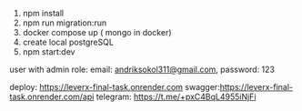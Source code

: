 1. npm install
2. npm run migration:run
3. docker compose up ( mongo in docker)
4. create local postgreSQL
5. npm start:dev

user with admin role: email: andriksokol311@gmail.com, password: 123

deploy: https://leverx-final-task.onrender.com
swagger:https://leverx-final-task.onrender.com/api
telegram: https://t.me/+pxC4BqL4955iNjFi
